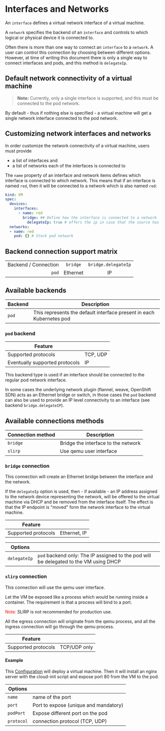 # Interfaces and Networks

An `interface` defines a virtual network interface of a virtual machine.

A `network` specifies the backend of an `interface` and controls to which logical or physical device it is connected to.

Often there is more than one way to connect an `interface` to a `network`. A user can control this connection by choosing between different options.
However, at time of writing this document there is only a single way to connect interfaces and pods, and this method is `delegateIp`.

## Default network connectivity of a virtual machine

> **Note:** Currently, only a single interface is supported, and this must be connected to the pod network.

By default - thus if nothing else is specified - a virtual machine will get a single network interface connected to the pod network.

## Customizing network interfaces and networks

In order customize the network connectivity of a virtual machine, users must provide

- a list of interfaces and
- a list of networks each of the interfaces is connected to

The `name` property of an interface and network items defines which interface is connected to which network.
This means that if an interface is named `red`, then it will be connected to a network which is also named `red`:

```yaml
kind: VM
spec:
  devices:
    interfaces:
      - name: red
        bridge: ## Define how the interface is connected to a network
          delegateIp: true # offers the ip in case that the source has an ip
  networks:
  - name: red
    pod: {} # Stock pod network
```

## Backend connection support matrix

||||
|--:|:--:|:--:|
| Backend / Connection | `bridge` | `bridge.delegateIp` |
|`pod` | Ethernet | IP |

## Available backends

| Backend | Description |
|--|--|
| `pod` | This represents the default interface present in each Kubernetes pod |

### `pod` backend

|Feature||
|--|--|
| Supported protocols | TCP, UDP |
| Eventually supported protocols | IP |

This backend type is used if an interface should be connected to the regular pod network interface.

In some cases the underlying network plugin (flannel, weave, OpenShift SDN) acts as an Ethernet bridge or switch, in those cases the `pod` backend can also be used to provide an IP level connectivity to an interface (see backend `bridge.delegateIP`).

## Available connections methods

| Connection method | Description |
|--|--|
| `bridge` | Bridge the interface to the network |
| `slirp` | Use qemu user interface |

### `bridge` connection

This connection will create an Ethernet bridge between the interface and the network.

If the `delegateIp` option is used, then - if available - an IP address assigned to the network device representing the network, will be offered to the virtual machine via DHCP and be removed from the interface itself. The effect is that the IP endpoint is "moved" form the network interface to the virtual machine.

|Feature||
|--|--|
| Supported protocols | Ethernet, IP |

|Options||
|--|--|
| `delegateIp` | `pod` backend only: The IP assigned to the pod will be delegated to the VM using DHCP |

### `slirp` connection

This connection will use the qemu user interface.

Let the VM be exposed like a process which would be running inside a container. The requirement is that a process will bind to a port.

 <span style="color:red">Note:</span> SLIRP is not recommended for production use.

All the egress connection will originate from the qemu process, and all the ingress connection will go through the qemu process.

|Feature||
|--|--|
| Supported protocols | TCP/UDP only |

#### Example

This [Configuration](https://raw.githubusercontent.com/kubevirt/kubevirt/master/cluster/examples/vmi-slirp.yaml) will deploy a virtual machine. Then it will install an nginx server with the cloud-init script and expose port 80 from the VM to the pod.

|Options||
|--|--|
| `name` | name of the port  |
| `port` | Port to expose (unique and mandatory) |
| `podPort` | Expose different port on the pod  |
| `protocol` | connection protocol (TCP, UDP)  |

